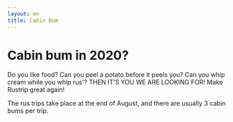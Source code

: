 ```yaml
---
layout: en
title: Cabin Bum
---
```

<h1>Cabin bum in 2020?</h1>

<div id="poster-image" style="background-image: url('/static/img/hyttebums.jpg');">
</div>

<p>Do you like food?
Can you peel a potato before it peels you?
Can you whip cream while you whip rus'?
THEN IT'S YOU WE ARE LOOKING FOR!
Make Rustrip great again!</p>
<p>The rus trips take place at the end of August, and there are usually 3 cabin bums per trip.
</p>

